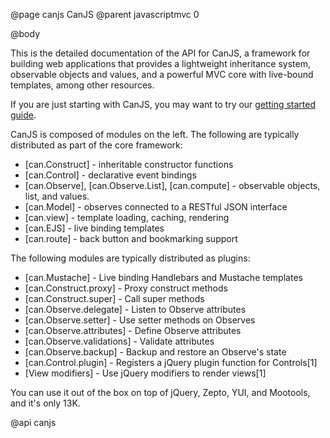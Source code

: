 @page canjs CanJS
@parent javascriptmvc 0

@body

This is the detailed documentation of the API for CanJS, a framework for building
web applications that provides a lightweight inheritance system, observable
objects and values, and a powerful MVC core with live-bound templates, among other
resources. 

If you are just starting with CanJS, you may want to try our [getting started guide](../guides/Tutorial.html).

CanJS is composed of modules on the left. The following are typically distributed as part of the core
framework:

 - [can.Construct] - inheritable constructor functions
 - [can.Control] - declarative event bindings
 - [can.Observe], [can.Observe.List], [can.compute] - observable objects, list, and values.
 - [can.Model] -  observes connected to a RESTful JSON interface
 - [can.view] - template loading, caching, rendering
 - [can.EJS] - live binding templates
 - [can.route] -  back button and bookmarking support
 
The following modules are typically distributed as plugins:

 - [can.Mustache] - Live binding Handlebars and Mustache templates
 - [can.Construct.proxy] - Proxy construct methods
 - [can.Construct.super] - Call super methods
 - [can.Observe.delegate] - Listen to Observe attributes
 - [can.Observe.setter] - Use setter methods on Observes
 - [can.Observe.attributes] - Define Observe attributes
 - [can.Observe.validations] - Validate attributes
 - [can.Observe.backup] - Backup and restore an Observe's state
 - [can.Control.plugin] - Registers a jQuery plugin function for Controls[1]
 - [View modifiers] - Use jQuery modifiers to render views[1]


You can use it out of the box on top of jQuery, Zepto, YUI, and Mootools,
and it's only 13K.

@api canjs